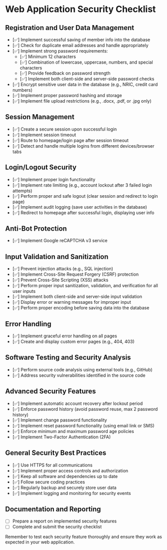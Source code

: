 # Web Application Security Checklist

## Registration and User Data Management
- [✅] Implement successful saving of member info into the database
- [✅] Check for duplicate email addresses and handle appropriately
- [✅] Implement strong password requirements:
  - [✅] Minimum 12 characters
  - [✅] Combination of lowercase, uppercase, numbers, and special characters
  - [✅] Provide feedback on password strength
  - [✅] Implement both client-side and server-side password checks
- [✅] Encrypt sensitive user data in the database (e.g., NRIC, credit card numbers)
- [✅] Implement proper password hashing and storage
- [✅] Implement file upload restrictions (e.g., .docx, .pdf, or .jpg only)

## Session Management
- [✅] Create a secure session upon successful login
- [✅] Implement session timeout
- [✅] Route to homepage/login page after session timeout
- [✅] Detect and handle multiple logins from different devices/browser tabs

## Login/Logout Security
- [✅] Implement proper login functionality
- [✅] Implement rate limiting (e.g., account lockout after 3 failed login attempts)
- [✅] Perform proper and safe logout (clear session and redirect to login page)
- [✅] Implement audit logging (save user activities in the database)
- [✅] Redirect to homepage after successful login, displaying user info

## Anti-Bot Protection
- [✅] Implement Google reCAPTCHA v3 service

## Input Validation and Sanitization
- [✅] Prevent injection attacks (e.g., SQL injection)
- [✅] Implement Cross-Site Request Forgery (CSRF) protection
- [✅] Prevent Cross-Site Scripting (XSS) attacks
- [✅] Perform proper input sanitization, validation, and verification for all user inputs
- [✅] Implement both client-side and server-side input validation
- [✅] Display error or warning messages for improper input
- [✅] Perform proper encoding before saving data into the database

## Error Handling
- [✅] Implement graceful error handling on all pages
- [✅] Create and display custom error pages (e.g., 404, 403)

## Software Testing and Security Analysis
- [✅] Perform source code analysis using external tools (e.g., GitHub)
- [✅] Address security vulnerabilities identified in the source code

## Advanced Security Features
- [✅] Implement automatic account recovery after lockout period
- [✅] Enforce password history (avoid password reuse, max 2 password history)
- [✅] Implement change password functionality
- [✅] Implement reset password functionality (using email link or SMS)
- [✅] Enforce minimum and maximum password age policies
- [✅] Implement Two-Factor Authentication (2FA)

## General Security Best Practices
- [✅] Use HTTPS for all communications
- [✅] Implement proper access controls and authorization
- [✅] Keep all software and dependencies up to date
- [✅] Follow secure coding practices
- [✅] Regularly backup and securely store user data
- [✅] Implement logging and monitoring for security events

## Documentation and Reporting
- [ ] Prepare a report on implemented security features
- [ ] Complete and submit the security checklist

Remember to test each security feature thoroughly and ensure they work as expected in your web application.
